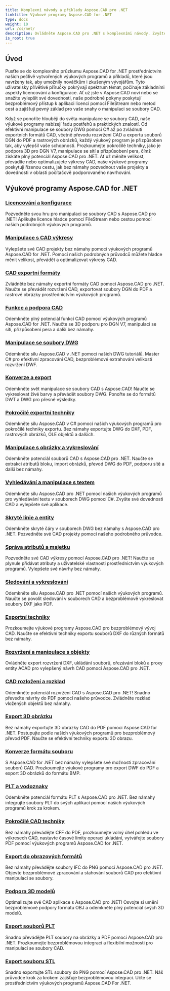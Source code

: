 ```yaml
---
title: Komplexní návody a příklady Aspose.CAD pro .NET
linktitle: Výukové programy Aspose.CAD for .NET
type: docs
weight: 10
url: /cs/net/
description: Ovládněte Aspose.CAD pro .NET s komplexními návody. Zvyšte své dovednosti v oblasti CAD od licencování po pokročilé exportní techniky. Odemkněte skryté funkce bez námahy.
is_root: true
---
```


## Úvod

Pusťte se do komplexního průzkumu Aspose.CAD for .NET prostřednictvím našich pečlivě vytvořených výukových programů a příkladů, které jsou navrženy tak, aby umožnily nováčkům i zkušeným vývojářům. Tyto uživatelsky přívětivé příručky pokrývají spektrum témat, počínaje základními aspekty licencování a konfigurace. Ať už jste v Aspose.CAD noví nebo se snažíte vylepšit své dovednosti, naše podrobné pokyny poskytují bezproblémový přístup k aplikaci licencí pomocí FileStream nebo metod cest a zajišťují pevný základ pro vaše snahy o manipulaci se soubory CAD.

Když se ponoříte hlouběji do světa manipulace se soubory CAD, naše výukové programy nabízejí řadu postřehů a praktických znalostí. Od efektivní manipulace se soubory DWG pomocí C# až po zvládnutí exportních formátů CAD, včetně převodu rozvržení CAD a exportu souborů DGN do PDF a rastrových obrázků, každý výukový program je přizpůsoben tak, aby vylepšil vaše schopnosti. Prozkoumejte pokročilé techniky, jako je podpora 3D pro DGN V7, manipulace se sítí a přizpůsobení pera, čímž získáte plný potenciál Aspose.CAD pro .NET. Ať už měníte velikost, převádíte nebo optimalizujete výkresy CAD, naše výukové programy poskytují řízenou cestu, jak bez námahy pozvednout vaše projekty a dovednosti v oblasti počítačově podporovaného navrhování.

## Výukové programy Aspose.CAD for .NET
### [Licencování a konfigurace](./licensing-and-configuration/)
Pozvedněte svou hru pro manipulaci se soubory CAD s Aspose.CAD pro .NET! Aplikujte licence hladce pomocí FileStream nebo cestou pomocí našich podrobných výukových programů. 
### [Manipulace s CAD výkresy](./cad-drawing-manipulation/)
Vylepšete své CAD projekty bez námahy pomocí výukových programů Aspose.CAD for .NET. Pomocí našich podrobných průvodců můžete hladce měnit velikost, převádět a optimalizovat výkresy CAD.
### [CAD exportní formáty](./cad-export-formats/)
Zvládněte bez námahy exportní formáty CAD pomocí Aspose.CAD pro .NET. Naučte se převádět rozvržení CAD, exportovat soubory DGN do PDF a rastrové obrázky prostřednictvím výukových programů.
### [Funkce a podpora CAD](./cad-features-and-support/)
Odemkněte plný potenciál funkcí CAD pomocí výukových programů Aspose.CAD for .NET. Naučte se 3D podporu pro DGN V7, manipulaci se sítí, přizpůsobení pera a další bez námahy.
### [Manipulace se soubory DWG](./dwg-file-manipulation/)
Odemkněte sílu Aspose.CAD v .NET pomocí našich DWG tutoriálů. Master C# pro efektivní zpracování CAD, bezproblémové extrahování velikostí rozvržení DWF.
### [Konverze a export](./conversion-and-export/)
Odemkněte svět manipulace se soubory CAD s Aspose.CAD! Naučte se vykreslovat živé barvy a převádět soubory DWG. Ponořte se do formátů DWT a DWG pro přesné výsledky.
### [Pokročilé exportní techniky](./advanced-export-techniques/)
Odemkněte sílu Aspose.CAD v C# pomocí našich výukových programů pro pokročilé techniky exportu. Bez námahy exportujte DWG do DXF, PDF, rastrových obrázků, OLE objektů a dalších.
### [Manipulace s obrázky a vykreslování](./image-manipulation-and-rendering/)
Odemkněte potenciál souborů CAD s Aspose.CAD pro .NET. Naučte se extrakci atributů bloku, import obrázků, převod DWG do PDF, podporu sítě a další bez námahy.
### [Vyhledávání a manipulace s textem](./text-search-and-manipulation/)
Odemkněte sílu Aspose.CAD pro .NET pomocí našich výukových programů pro vyhledávání textu v souborech DWG pomocí C#. Zvyšte své dovednosti CAD a vylepšete své aplikace.
### [Skryté linie a entity](./hidden-lines-and-entities/)
Odemkněte skryté čáry v souborech DWG bez námahy s Aspose.CAD pro .NET. Pozvedněte své CAD projekty pomocí našeho podrobného průvodce.
### [Správa atributů a majetku](./attribute-and-property-management/)
Pozvedněte své CAD výkresy pomocí Aspose.CAD pro .NET! Naučte se plynule přidávat atributy a uživatelské vlastnosti prostřednictvím výukových programů. Vylepšete své návrhy bez námahy.
### [Sledování a vykreslování](./tracking-and-rendering/)
Odemkněte sílu Aspose.CAD pro .NET pomocí našich výukových programů. Naučte se povolit sledování v souborech CAD a bezproblémově vykreslovat soubory DXF jako PDF.
### [Exportní techniky](./export-techniques/)
Prozkoumejte výukové programy Aspose.CAD pro bezproblémový vývoj CAD. Naučte se efektivní techniky exportu souborů DXF do různých formátů bez námahy.
### [Rozvržení a manipulace s objekty](./layout-and-object-handling/)
Ovládněte export rozvržení DXF, ukládání souborů, ořezávání bloků a proxy entity ACAD pro vylepšený návrh CAD pomocí Aspose.CAD pro .NET.
### [CAD rozložení a rozklad](./cad-layouts-and-decomposition/)
Odemkněte potenciál rozvržení CAD s Aspose.CAD pro .NET! Snadno převeďte návrhy do PDF pomocí našeho průvodce. Zvládněte rozklad vložených objektů bez námahy.
### [Export 3D obrázku](./3d-image-export/)
Bez námahy exportujte 3D obrázky CAD do PDF pomocí Aspose.CAD for .NET. Postupujte podle našich výukových programů pro bezproblémový převod PDF. Naučte se efektivní techniky exportu 3D obrazu.
### [Konverze formátu souboru](./file-format-conversion/)
S Aspose.CAD for .NET bez námahy vylepšete své možnosti zpracování souborů CAD. Prozkoumejte výukové programy pro export DWF do PDF a export 3D obrázků do formátu BMP.
### [PLT a vodoznaky](./plt-and-watermarking/)
Odemkněte potenciál formátu PLT s Aspose.CAD pro .NET. Bez námahy integrujte soubory PLT do svých aplikací pomocí našich výukových programů krok za krokem.
### [Pokročilé CAD techniky](./advanced-cad-techniques/)
Bez námahy převádějte CFF do PDF, prozkoumejte volný úhel pohledu ve výkresech CAD, nastavte časové limity operací ukládání, vytvářejte soubory PDF pomocí výukových programů Aspose.CAD for .NET.
### [Export do obrazových formátů](./exporting-to-image-formats/)
Bez námahy převádějte soubory IFC do PNG pomocí Aspose.CAD pro .NET. Objevte bezproblémové zpracování a stahování souborů CAD pro efektivní manipulaci se soubory.
### [Podpora 3D modelů](./3d-model-support/)
Optimalizujte své CAD aplikace s Aspose.CAD pro .NET! Osvojte si umění bezproblémové podpory formátu OBJ a odemkněte plný potenciál svých 3D modelů.
### [Export souborů PLT](./exporting-plt-files/)
Snadno převádějte PLT soubory na obrázky a PDF pomocí Aspose.CAD pro .NET. Prozkoumejte bezproblémovou integraci a flexibilní možnosti pro manipulaci se soubory CAD.
### [Export souboru STL](./stl-file-export/)
Snadno exportujte STL soubory do PNG pomocí Aspose.CAD pro .NET. Náš průvodce krok za krokem zajišťuje bezproblémovou integraci. Učte se prostřednictvím výukových programů Aspose.CAD For .NET.